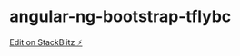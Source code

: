 # angular-ng-bootstrap-tflybc

[Edit on StackBlitz ⚡️](https://stackblitz.com/edit/angular-ng-bootstrap-tflybc)